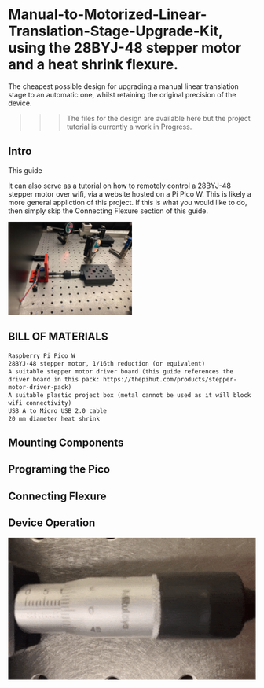 # Manual-to-Motorized-Linear-Translation-Stage-Upgrade-Kit, using the 28BYJ-48 stepper motor and a heat shrink flexure.
The cheapest possible design for upgrading a manual linear translation stage to an automatic one, whilst retaining the original precision of the device. 

>>>The files for the design are available here but the project tutorial is currently a work in Progress.

## Intro

This guide 

It can also serve as a tutorial on how to remotely control a 28BYJ-48 stepper motor over wifi, via a website hosted on a Pi Pico W. This is likely a more general appliction of this project. If this is what you would like to do, then simply skip the Connecting Flexure section of this guide.

<img src="Media/1.jpg" width=50% height=50% title='The Final Product'>

## BILL OF MATERIALS
  ```
  Raspberry Pi Pico W
  28BYJ-48 stepper motor, 1/16th reduction (or equivalent)
  A suitable stepper motor driver board (this guide references the driver board in this pack: https://thepihut.com/products/stepper-motor-driver-pack)
  A suitable plastic project box (metal cannot be used as it will block wifi connectivity)
  USB A to Micro USB 2.0 cable
  20 mm diameter heat shrink
  ```
  
## Mounting Components
  
## Programing the Pico

## Connecting Flexure

## Device Operation

![Alt text]( Media/3.gif)
